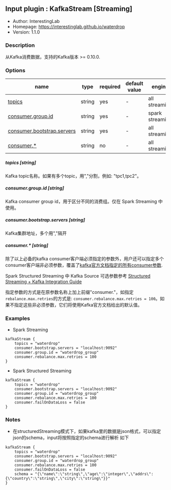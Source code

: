 ## Input plugin : KafkaStream [Streaming]

* Author: InterestingLab
* Homepage: https://interestinglab.github.io/waterdrop
* Version: 1.1.0

### Description

从Kafka消费数据，支持的Kafka版本 >= 0.10.0.


### Options

| name | type | required | default value | engine |
| --- | --- | --- | --- | --- |
| [topics](#topics-string) | string | yes | - | all streaming |
| [consumer.group.id](#consumergroupid-string) | string | yes | - | spark streaming |
| [consumer.bootstrap.servers](#consumerbootstrapservers-string) | string | yes | - | all streaming |
| [consumer.*](#consumer-string) | string | no | - | all streaming |

##### topics [string]

Kafka topic名称。如果有多个topic，用","分割，例如: "tpc1,tpc2"。

##### consumer.group.id [string]

Kafka consumer group id，用于区分不同的消费组。仅在 Spark Streaming 中使用。

##### consumer.bootstrap.servers [string]

Kafka集群地址，多个用","隔开

##### consumer.* [string]

除了以上必备的kafka consumer客户端必须指定的参数外，用户还可以指定多个consumer客户端非必须参数，覆盖了[kafka官方文档指定的所有consumer参数](http://kafka.apache.org/documentation.html#oldconsumerconfigs).

Spark Structured Streaming 中 Kafka Source 可选参数参考 [Structured Streaming + Kafka Integration Guide](https://spark.apache.org/docs/latest/structured-streaming-kafka-integration.html#reading-data-from-kafka)

指定参数的方式是在原参数名称上加上前缀"consumer."，如指定`rebalance.max.retries`的方式是: `consumer.rebalance.max.retries = 100`。如果不指定这些非必须参数，它们将使用Kafka官方文档给出的默认值。

### Examples

* Spark Streaming

```
kafkaStream {
    topics = "waterdrop"
    consumer.bootstrap.servers = "localhost:9092"
    consumer.group.id = "waterdrop_group"
    consumer.rebalance.max.retries = 100
}
```

* Spark Structured Streaming

```
kafkaStream {
    topics = "waterdrop"
    consumer.bootstrap.servers = "localhost:9092"
    consumer.group.id = "waterdrop_group"
    consumer.rebalance.max.retries = 100
    consumer.failOnDataLoss = false
}
```
### Notes
* 在structuredStreaming模式下，如果kafka里的数据是json格式，可以指定json的schema，input将按照指定的schema进行解析
如下
```
kafkaStream {
    topics = "waterdrop"
    consumer.bootstrap.servers = "localhost:9092"
    consumer.group.id = "waterdrop_group"
    consumer.rebalance.max.retries = 100
    consumer.failOnDataLoss = false
    schema = "{\"name\":\"string\",\"age\":\"integer\",\"addrs\":{\"country\":\"string\",\"city\":\"string\"}}"
}
```